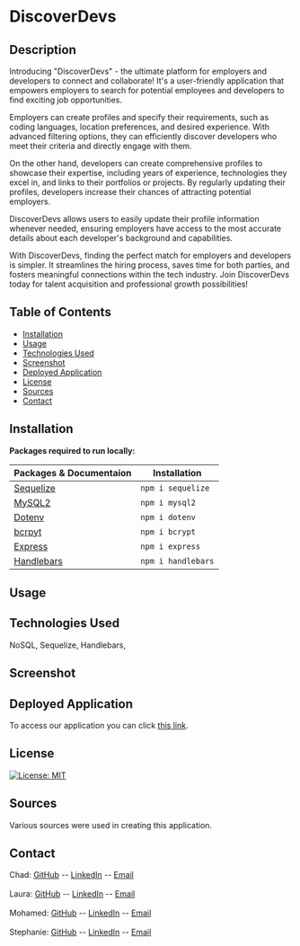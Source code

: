 # DiscoverDevs


## Description

Introducing "DiscoverDevs" - the ultimate platform for employers and developers to connect and collaborate! It's a user-friendly application that empowers employers to search for potential employees and developers to find exciting job opportunities.

Employers can create profiles and specify their requirements, such as coding languages, location preferences, and desired experience. With advanced filtering options, they can efficiently discover developers who meet their criteria and directly engage with them.

On the other hand, developers can create comprehensive profiles to showcase their expertise, including years of experience, technologies they excel in, and links to their portfolios or projects. By regularly updating their profiles, developers increase their chances of attracting potential employers.

DiscoverDevs allows users to easily update their profile information whenever needed, ensuring employers have access to the most accurate details about each developer's background and capabilities.

With DiscoverDevs, finding the perfect match for employers and developers is simpler. It streamlines the hiring process, saves time for both parties, and fosters meaningful connections within the tech industry. Join DiscoverDevs today for talent acquisition and professional growth possibilities!
## Table of Contents

- [Installation](#installation)
- [Usage](#usage)
- [Technologies Used](#technologiesused)
- [Screenshot](#screenshot)
- [Deployed Application](#deployedapplication)
- [License](#license)
- [Sources](#sources)
- [Contact](#contact)

## Installation
**Packages required to run locally:**

|Packages & Documentaion                                  | Installation      |
|---------------------------------------------------------|-------------------|
|[Sequelize](https://www.npmjs.com/package/sequelize)     |`npm i sequelize`  |
|[MySQL2](https://www.npmjs.com/package/mysql2)           |`npm i mysql2`     |
|[Dotenv](https://www.npmjs.com/package/dotenv)           |`npm i dotenv`     |
|[bcrpyt](https://www.npmjs.com/package/bcrypt)           |`npm i bcrypt`     |
|[Express](https://www.npmjs.com/package/express)         |`npm i express`    |
|[Handlebars](https://www.npmjs.com/package/handlebars)   |`npm i handlebars` |


## Usage


## Technologies Used
NoSQL, Sequelize, Handlebars, 


## Screenshot


## Deployed Application
To access our application you can click [this link](). 


## License

[![License: MIT](https://img.shields.io/badge/License-MIT-yellow.svg)](https://opensource.org/licenses/MIT)

## Sources
Various sources were used in creating this application. 

## Contact
Chad: [GitHub](https://github.com/obelisk477) -- [LinkedIn]() -- [Email](cwbatte2@gmail.com)
<br>
<br>
Laura: [GitHub](https://github.com/LJJordan124) -- [LinkedIn](https://www.linkedin.com/in/laura-jordan-510412241/) -- [Email](jordan3313.lj@gmail.com)
<br>
<br>
Mohamed: [GitHub](https://github.com/Prototype1309) -- [LinkedIn]() -- [Email](simo.hourri@gmail.com)
<br>
<br>
Stephanie: [GitHub](https://github.com/HarrisSte) -- [LinkedIn](https://www.linkedin.com/in/stephanie-harris-5069aa224/) -- [Email](mailto:st3phanie.harris@gmail.com)


